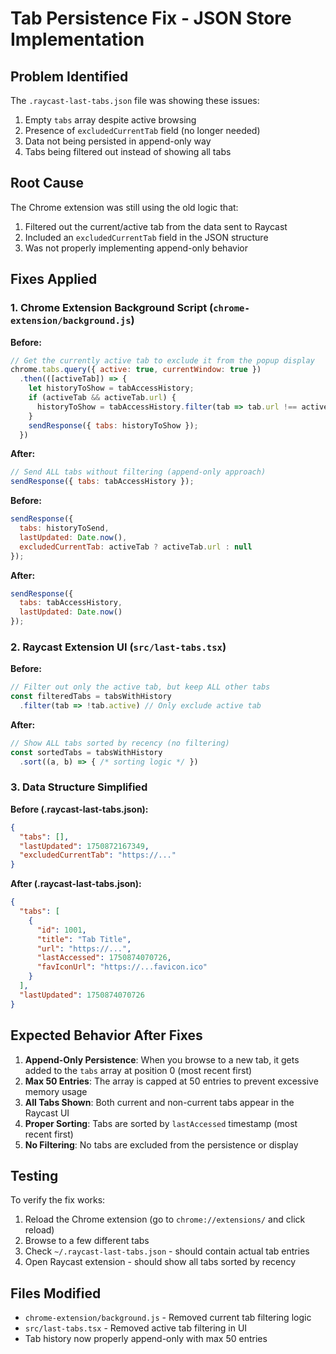 # Tab Persistence Fix - JSON Store Implementation

## Problem Identified
The `.raycast-last-tabs.json` file was showing these issues:
1. Empty `tabs` array despite active browsing
2. Presence of `excludedCurrentTab` field (no longer needed)
3. Data not being persisted in append-only way
4. Tabs being filtered out instead of showing all tabs

## Root Cause
The Chrome extension was still using the old logic that:
1. Filtered out the current/active tab from the data sent to Raycast
2. Included an `excludedCurrentTab` field in the JSON structure
3. Was not properly implementing append-only behavior

## Fixes Applied

### 1. Chrome Extension Background Script (`chrome-extension/background.js`)
**Before:**
```javascript
// Get the currently active tab to exclude it from the popup display
chrome.tabs.query({ active: true, currentWindow: true })
  .then(([activeTab]) => {
    let historyToShow = tabAccessHistory;
    if (activeTab && activeTab.url) {
      historyToShow = tabAccessHistory.filter(tab => tab.url !== activeTab.url);
    }
    sendResponse({ tabs: historyToShow });
  })
```

**After:**
```javascript
// Send ALL tabs without filtering (append-only approach)
sendResponse({ tabs: tabAccessHistory });
```

**Before:**
```javascript
sendResponse({
  tabs: historyToSend,
  lastUpdated: Date.now(),
  excludedCurrentTab: activeTab ? activeTab.url : null
});
```

**After:**
```javascript
sendResponse({
  tabs: tabAccessHistory,
  lastUpdated: Date.now()
});
```

### 2. Raycast Extension UI (`src/last-tabs.tsx`)
**Before:**
```typescript
// Filter out only the active tab, but keep ALL other tabs
const filteredTabs = tabsWithHistory
  .filter(tab => !tab.active) // Only exclude active tab
```

**After:**
```typescript
// Show ALL tabs sorted by recency (no filtering)
const sortedTabs = tabsWithHistory
  .sort((a, b) => { /* sorting logic */ })
```

### 3. Data Structure Simplified
**Before (.raycast-last-tabs.json):**
```json
{
  "tabs": [],
  "lastUpdated": 1750872167349,
  "excludedCurrentTab": "https://..."
}
```

**After (.raycast-last-tabs.json):**
```json
{
  "tabs": [
    {
      "id": 1001,
      "title": "Tab Title",
      "url": "https://...",
      "lastAccessed": 1750874070726,
      "favIconUrl": "https://...favicon.ico"
    }
  ],
  "lastUpdated": 1750874070726
}
```

## Expected Behavior After Fixes

1. **Append-Only Persistence**: When you browse to a new tab, it gets added to the `tabs` array at position 0 (most recent first)
2. **Max 50 Entries**: The array is capped at 50 entries to prevent excessive memory usage
3. **All Tabs Shown**: Both current and non-current tabs appear in the Raycast UI
4. **Proper Sorting**: Tabs are sorted by `lastAccessed` timestamp (most recent first)
5. **No Filtering**: No tabs are excluded from the persistence or display

## Testing
To verify the fix works:
1. Reload the Chrome extension (go to `chrome://extensions/` and click reload)
2. Browse to a few different tabs
3. Check `~/.raycast-last-tabs.json` - should contain actual tab entries
4. Open Raycast extension - should show all tabs sorted by recency

## Files Modified
- `chrome-extension/background.js` - Removed current tab filtering logic
- `src/last-tabs.tsx` - Removed active tab filtering in UI
- Tab history now properly append-only with max 50 entries
